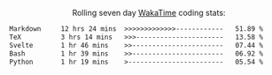 <p align="center">Rolling seven day <a href="https://wakatime.com/@syrkis"/>WakaTime</a> coding stats:</p>
<!--START_SECTION:waka-->

```txt
Markdown     12 hrs 24 mins  >>>>>>>>>>>>>------------   51.89 %
TeX          3 hrs 14 mins   >>>----------------------   13.58 %
Svelte       1 hr 46 mins    >>-----------------------   07.44 %
Bash         1 hr 39 mins    >>-----------------------   06.92 %
Python       1 hr 19 mins    >------------------------   05.54 %
```

<!--END_SECTION:waka-->
